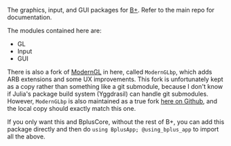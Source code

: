 The graphics, input, and GUI packages for [B+](https://github.com/heyx3/B-plus). Refer to the main repo for documentation.

The modules contained here are:

* GL
* Input
* GUI

There is also a fork of [ModernGL](https://github.com/JuliaGL/ModernGL.jl) in here, called `ModernGLbp`, which adds ARB extensions and some UX improvements. This fork is unfortunately kept as a copy rather than something like a git submodule, because I don't know if Julia's package build system (Yggdrasil) can handle git submodules. However, `ModernGLbp` is also maintained as a true fork [here on Github](https://github.com/heyx3/ModernGL.jl), and the local copy should exactly match this one.

If you only want this and BplusCore, without the rest of B+, you can add this package directly and then do `using BplusApp; @using_bplus_app` to import all the above.